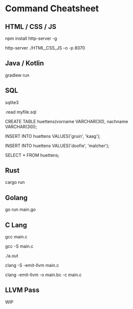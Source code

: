 # Command Cheatsheet


## HTML / CSS / JS

npm install http-server -g

http-server ./HTML_CSS_JS -o -p 8070


## Java / Kotlin

gradlew run


## SQL 

sqlite3

.read myfile.sql

CREATE TABLE huettens(vorname VARCHAR(30), nachname VARCHAR(30));

INSERT INTO huettens VALUES('gruin', 'kaag');

INSERT INTO huettens VALUES('doofie', 'malcher');

SELECT * FROM huettens;


## Rust

cargo run


## Golang

go run main.go

## C Lang

gcc main.c

gcc -S main.c

./a.out

clang -S -emit-llvm main.c

clang -emit-llvm -o main.bc -c main.c


## LLVM Pass

WIP
